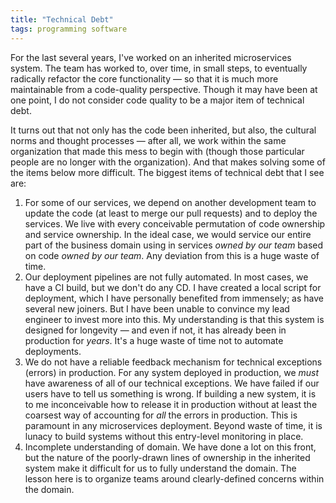 ```yaml
---
title: "Technical Debt"
tags: programming software
---
```


For the last several years, I've worked on an inherited microservices system. The team has worked to, over time, in small steps, to eventually radically refactor the core functionality — so that it is much more maintainable from a code-quality perspective. Though it may have been at one point, I do not consider code quality to be a major item of technical debt.

It turns out that not only has the code been inherited, but also, the cultural norms and thought processes — after all, we work within the same organization that made this mess to begin with (though those particular people are no longer with the organization). And that makes solving some of the items below more difficult. The biggest items of technical debt that I see are:

1. For some of our services, we depend on another development team to update the code (at least to merge our pull requests) and to deploy the services. We live with every conceivable permutation of code ownership and service ownership. In the ideal case, we would service our entire part of the business domain using in services _owned by our team_ based on code _owned by our team_. Any deviation from this is a huge waste of time.
2. Our deployment pipelines are not fully automated. In most cases, we have a CI build, but we don't do any CD. I have created a local script for deployment, which I have personally benefited from immensely; as have several new joiners. But I have been unable to convince my lead engineer to invest more into this. My understanding is that this system is designed for longevity — and even if not, it has already been in production for _years_. It's a huge waste of time not to automate deployments.
3. We do not have a reliable feedback mechanism for technical exceptions (errors) in production. For any system deployed in production, we _must_ have awareness of all of our technical exceptions. We have failed if our users have to tell us something is wrong. If building a new system, it is to me inconceivable how to release it in production without at least the coarsest way of accounting for _all_ the errors in production. This is paramount in any microservices deployment. Beyond waste of time, it is lunacy to build systems without this entry-level monitoring in place.
4. Incomplete understanding of domain. We have done a lot on this front, but the nature of the poorly-drawn lines of ownership in the inherited system make it difficult for us to fully understand the domain. The lesson here is to organize teams around clearly-defined concerns within the domain.
